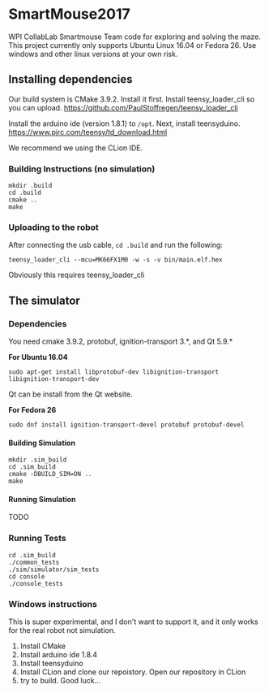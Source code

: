# SmartMouse2017


WPI CollabLab Smartmouse Team code for exploring and solving the maze.
This project currently only supports Ubuntu Linux 16.04 or Fedora 26. Use windows and other linux versions at your own risk.


## Installing dependencies

Our build system is CMake 3.9.2. Install it first. Install teensy_loader_cli so you can upload. https://github.com/PaulStoffregen/teensy_loader_cli

Install the arduino ide (version 1.8.1) to `/opt`.  Next, install teensyduino.
https://www.pjrc.com/teensy/td_download.html

We recommend we using the CLion IDE.

### Building Instructions (no simulation)

    mkdir .build
    cd .build
    cmake ..
    make

### Uploading to the robot

After connecting the usb cable, `cd .build` and run the following:

    teensy_loader_cli --mcu=MK66FX1M0 -w -s -v bin/main.elf.hex

Obviously this requires teensy_loader_cli


## The simulator

### Dependencies

You need cmake 3.9.2, protobuf, ignition-transport 3.\*, and Qt 5.9.\*

**For Ubuntu 16.04**

    sudo apt-get install libprotobuf-dev libignition-transport libignition-transport-dev

Qt can be install from the Qt website.

**For Fedora 26**

    sudo dnf install ignition-transport-devel protobuf protobuf-devel

#### Building Simulation

    mkdir .sim_build
    cd .sim_build
    cmake -DBUILD_SIM=ON ..
    make

#### Running Simulation

TODO

### Running Tests

    cd .sim_build
    ./common_tests
    ./sim/simulator/sim_tests
    cd console
    ./console_tests

### Windows instructions

This is super experimental, and I don't want to support it, and it only works for the real robot not simulation.

 1. Install CMake
 1. Install arduino ide 1.8.4
 1. Install teensyduino
 1. Install CLion and clone our repoistory. Open our repository in CLion
 1. try to build. Good luck...
